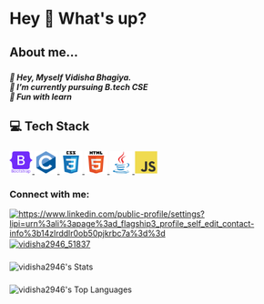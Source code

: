 <h1 align="left">Hey 👋 What's up?</h1>

###

<p align="left"></p>

###

<h2 align="left">About me...</h2>

###

<h5 align="left">🎀 Hey, Myself Vidisha Bhagiya.<br>🎯   I’m currently pursuing B.tech CSE <br>🌸 Fun with learn</h5>

###

<h2 align="left">💻 Tech Stack</h2>

###

<div align="left">
<p align="left"> <a href="https://getbootstrap.com" target="_blank" rel="noreferrer"> <img src="https://raw.githubusercontent.com/devicons/devicon/master/icons/bootstrap/bootstrap-plain-wordmark.svg" alt="bootstrap" width="40" height="40"/> </a> <a href="https://www.cprogramming.com/" target="_blank" rel="noreferrer"> <img src="https://raw.githubusercontent.com/devicons/devicon/master/icons/c/c-original.svg" alt="c" width="40" height="40"/> </a> <a href="https://www.w3schools.com/css/" target="_blank" rel="noreferrer"> <img src="https://raw.githubusercontent.com/devicons/devicon/master/icons/css3/css3-original-wordmark.svg" alt="css3" width="40" height="40"/> </a> <a href="https://www.w3.org/html/" target="_blank" rel="noreferrer"> <img src="https://raw.githubusercontent.com/devicons/devicon/master/icons/html5/html5-original-wordmark.svg" alt="html5" width="40" height="40"/> </a> <a href="https://www.java.com" target="_blank" rel="noreferrer"> <img src="https://raw.githubusercontent.com/devicons/devicon/master/icons/java/java-original.svg" alt="java" width="40" height="40"/> </a> <a href="https://developer.mozilla.org/en-US/docs/Web/JavaScript" target="_blank" rel="noreferrer"> <img src="https://raw.githubusercontent.com/devicons/devicon/master/icons/javascript/javascript-original.svg" alt="javascript" width="40" height="40"/> </a> </p>
</div>

###

<h3 align="left">Connect with me:</h3>
<p align="left">
<a href="https://www.linkedin.com/public-profile/settings?lipi=urn%3Ali%3Apage%3Ad_flagship3_profile_self_edit_contact-info%3BM7YIhWSPQkSreFwkI43qAA%3D%3D" target="blank"><img align="center" src="https://raw.githubusercontent.com/rahuldkjain/github-profile-readme-generator/master/src/images/icons/Social/linked-in-alt.svg" alt="https://www.linkedin.com/public-profile/settings?lipi=urn%3ali%3apage%3ad_flagship3_profile_self_edit_contact-info%3b14zlrddlr0ob50pjkrbc7a%3d%3d" height="30" width="40" /></a>
<a href="https://discord.gg/vidisha2946_51837" target="blank"><img align="center" src="https://raw.githubusercontent.com/rahuldkjain/github-profile-readme-generator/master/src/images/icons/Social/discord.svg" alt="vidisha2946_51837" height="30" width="40" /></a>
</p>

###

![vidisha2946's Stats](https://github-readme-stats.vercel.app/api?username=vidisha2946&theme=dark&show_icons=true&hide_border=true&count_private=false)

###

![vidisha2946's Top Languages](https://github-readme-stats.vercel.app/api/top-langs/?username=vidisha2946&theme=dark&show_icons=true&hide_border=true&layout=compact)


###









